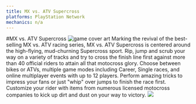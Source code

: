 ```yaml
---
title: MX vs. ATV Supercross
platforms: PlayStation Network
mechanics: n/a
---
```

#MX vs. ATV Supercross
![game cover art](//images.igdb.com/igdb/image/upload/t_thumb/a3alv08dizvlhwvy9a5c.jpg "Logo Title Text 1")
Marking the revival of the best-selling MX vs. ATV racing series, MX vs. ATV Supercross is centered around the high-flying, mud-churning Supercross sport. Rip, jump and scrub your way on a variety of tracks and try to cross the finish line first against more than 40 official riders to attain all that motocross glory. Choose between bikes or ATVs, multiple game modes including Career, Single races, and online multiplayer events with up to 12 players. Perform amazing tricks to impress your fans or just "whip" over jumps to finish the race first. Customize your rider with items from numerous licensed motocross companies to kick up dirt and dust on your way to victory.
<img src="//images.igdb.com/igdb/image/upload/t_thumb/ongveykjfrjlsn7nkwxu.jpg"/>
